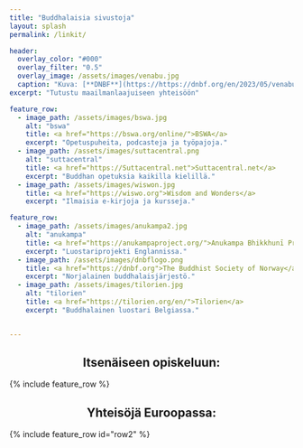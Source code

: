 ```yaml
--- 
title: "Buddhalaisia sivustoja"
layout: splash
permalink: /linkit/

header:
  overlay_color: "#000"
  overlay_filter: "0.5"
  overlay_image: /assets/images/venabu.jpg
  caption: "Kuva: [**DNBF**](https://https://dnbf.org/en/2023/05/venabu-retreat-2023-2/)"
excerpt: "Tutustu maailmanlaajuiseen yhteisöön"

feature_row:
  - image_path: /assets/images/bswa.jpg
    alt: "bswa"
    title: <a href="https://bswa.org/online/">BSWA</a>
    excerpt: "Opetuspuheita, podcasteja ja työpajoja."
  - image_path: /assets/images/suttacentral.png
    alt: "suttacentral"
    title: <a href="https://Suttacentral.net">Suttacentral.net</a>
    excerpt: "Buddhan opetuksia kaikilla kielillä."
  - image_path: /assets/images/wiswon.jpg
    title: <a href="https://wiswo.org">Wisdom and Wonders</a>
    excerpt: "Ilmaisia e-kirjoja ja kursseja."

feature_row:
  - image_path: /assets/images/anukampa2.jpg
    alt: "anukampa"
    title: <a href="https://anukampaproject.org/">Anukampa Bhikkhunī Project</a>
    excerpt: "Luostariprojekti Englannissa."
  - image_path: /assets/images/dnbflogo.png
    title: <a href="https://dnbf.org">The Buddhist Society of Norway</a>
    excerpt: "Norjalainen buddhalaisjärjestö."
  - image_path: /assets/images/tilorien.jpg
    alt: "tilorien"
    title: <a href="https://tilorien.org/en/">Tilorien</a>
    excerpt: "Buddhalainen luostari Belgiassa."


---
```

<center><h2>Itsenäiseen opiskeluun:</h2></center>
{% include feature_row %}

<center><h2>Yhteisöjä Euroopassa:</h2></center>
{% include feature_row id="row2" %}


